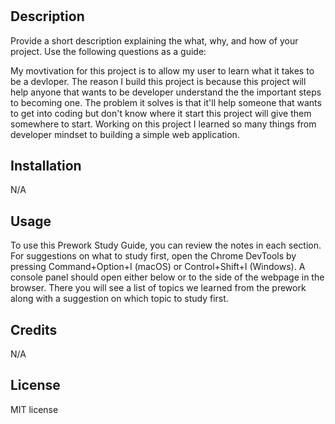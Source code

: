 # <Boot Camp Prework Study Guide Webpage>

## Description

Provide a short description explaining the what, why, and how of your project. Use the following questions as a guide:

My movtivation for this project is to allow my user to learn what it takes to be a devloper. The reason I build this project is because this project will help anyone that wants to be developer understand the the important steps to becoming one. The problem it solves is that it'll help someone that wants to get into coding but don't know where it start this project will give them somewhere to start. Working on this project I learned so many things from developer mindset to building a simple web application.


## Installation

N/A

## Usage

To use this Prework Study Guide, you can review the notes in each section. For suggestions on what to study first, open the Chrome DevTools by pressing Command+Option+I (macOS) or Control+Shift+I (Windows). A console panel should open either below or to the side of the webpage in the browser. There you will see a list of topics we learned from the prework along with a suggestion on which topic to study first.


## Credits
N/A

## License

 MIT license